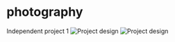 # photography
Independent project 1
![Project design](https://user-images.githubusercontent.com/87479148/126077082-33c4e83d-23d9-4f4b-a94c-a605334f6e88.jpg)
![Project design](https://user-images.githubusercontent.com/87479148/126077141-cde1f912-ec34-4ed4-ac53-f0fc5cde614a.jpg)
